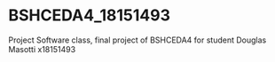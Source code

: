 # BSHCEDA4_18151493
Project Software class, final project of BSHCEDA4 for student Douglas Masotti x18151493
